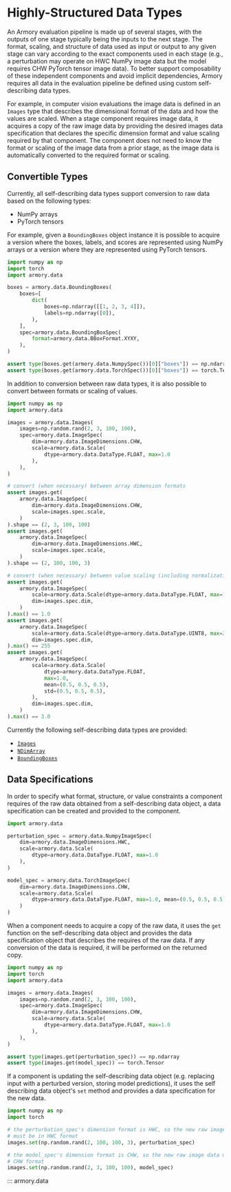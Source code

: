 # Highly-Structured Data Types

An Armory evaluation pipeline is made up of several stages, with the outputs of
one stage typically being the inputs to the next stage. The format, scaling,
and structure of data used as input or  output to any given stage can vary
according to the exact components used in each stage (e.g., a perturbation may
operate on HWC NumPy image data but the model requires CHW PyTorch tensor image
data). To better support composability of these independent components and avoid
implicit dependencies, Armory requires all data in the evaluation pipeline be
defined using custom self-describing data types.

For example, in computer vision evaluations the image data is defined in an
`Images` type that describes the dimensional format of the data and how the
values are scaled. When a stage component requires image data, it acquires a
copy of the raw image data by providing the desired images data specification
that declares the specific dimension format and value scaling required by that
component. The component does not need to know the format or scaling of the
image data from a prior stage, as the image data is automatically converted to
the required format or scaling.

## Convertible Types

Currently, all self-describing data types support conversion to raw data based
on the following types:

- NumPy arrays
- PyTorch tensors

For example, given a `BoundingBoxes` object instance it is possible to acquire a
version where the boxes, labels, and scores are represented using NumPy arrays
or a version where they are represented using PyTorch tensors.

```python
import numpy as np
import torch
import armory.data

boxes = armory.data.BoundingBoxes(
    boxes=[
        dict(
            boxes=np.ndarray([[1, 2, 3, 4]]),
            labels=np.ndarray([0]),
        ),
    ],
    spec=armory.data.BoundingBoxSpec(
        format=armory.data.BBoxFormat.XYXY,
    ),
)

assert type(boxes.get(armory.data.NumpySpec())[0]["boxes"]) == np.ndarray
assert type(boxes.get(armory.data.TorchSpec())[0]["boxes"]) == torch.Tensor
```

In addition to conversion between raw data types, it is also possible to convert
between formats or scaling of values.

```python
import numpy as np
import armory.data

images = armory.data.Images(
    images=np.random.rand(2, 3, 100, 100),
    spec=armory.data.ImageSpec(
        dim=armory.data.ImageDimensions.CHW,
        scale=armory.data.Scale(
            dtype=armory.data.DataType.FLOAT, max=1.0
        ),
    ),
)

# convert (when necessary) between array dimension formats
assert images.get(
    armory.data.ImageSpec(
        dim=armory.data.ImageDimensions.CHW,
        scale=images.spec.scale,
    )
).shape == (2, 3, 100, 100)
assert images.get(
    armory.data.ImageSpec(
        dim=armory.data.ImageDimensions.HWC,
        scale=images.spec.scale,
    )
).shape == (2, 100, 100, 3)

# convert (when necessary) between value scaling (including normalization)
assert images.get(
    armory.data.ImageSpec(
        scale=armory.data.Scale(dtype=armory.data.DataType.FLOAT, max=1.0),
        dim=images.spec.dim,
    )
).max() == 1.0
assert images.get(
    armory.data.ImageSpec(
        scale=armory.data.Scale(dtype=armory.data.DataType.UINT8, max=255),
        dim=images.spec.dim,
).max() == 255
assert images.get(
    armory.data.ImageSpec(
        scale=armory.data.Scale(
            dtype=armory.data.DataType.FLOAT,
            max=1.0,
            mean=(0.5, 0.5, 0.5),
            std=(0.5, 0.5, 0.5),
        ),
        dim=images.spec.dim,
    )
).max() == 3.0
```

Currently the following self-describing data types are provided:

- [`Images`](#armory.data.Images)
- [`NDimArray`](#armory.data.NDimArray)
- [`BoundingBoxes`](#armory.data.BoundingBoxes)

## Data Specifications

In order to specify what format, structure, or value constraints a component
requires of the raw data obtained from a self-describing data object, a data
specification can be created and provided to the component.

```python
import armory.data

perturbation_spec = armory.data.NumpyImageSpec(
    dim=armory.data.ImageDimensions.HWC,
    scale=armory.data.Scale(
        dtype=armory.data.DataType.FLOAT, max=1.0
    ),
)

model_spec = armory.data.TorchImageSpec(
    dim=armory.data.ImageDimensions.CHW,
    scale=armory.data.Scale(
        dtype=armory.data.DataType.FLOAT, max=1.0, mean=(0.5, 0.5, 0.5), std=(0.5, 0.5, 0.5)
    )
)
```

When a component needs to acquire a copy of the raw data, it uses the `get`
function on the self-describing data object and provides the data specification
object that describes the requires of the raw data. If any conversion of the
data is required, it will be performed on the returned copy.

```python
import numpy as np
import torch
import armory.data

images = armory.data.Images(
    images=np.random.rand(2, 3, 100, 100),
    spec=armory.data.ImageSpec(
        dim=armory.data.ImageDimensions.CHW,
        scale=armory.data.Scale(
            dtype=armory.data.DataType.FLOAT, max=1.0
        ),
    ),
)

assert type(images.get(perturbation_spec)) == np.ndarray
assert type(images.get(model_spec)) == torch.Tensor
```

If a component is updating the self-describing data object (e.g. replacing
input with a perturbed version, storing model predictions), it uses the
self describing data object's `set` method and provides a data specification
for the new data.

```python
import numpy as np
import torch

# the perturbation_spec's dimension format is HWC, so the new raw image data
# must be in HWC format
images.set(np.random.rand(2, 100, 100, 3), perturbation_spec)

# the model_spec's dimension format is CHW, so the new raw image data must be in
# CHW format
images.set(np.random.rand(2, 3, 100, 100), model_spec)
```

::: armory.data
